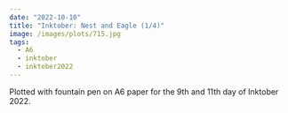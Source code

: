 ```yaml
---
date: "2022-10-10"
title: "Inktober: Nest and Eagle (1/4)"
image: /images/plots/715.jpg
tags:
  - A6
  - inktober
  - inktober2022
---
```


Plotted with fountain pen on A6 paper for the 9th and 11th day of Inktober 2022.
